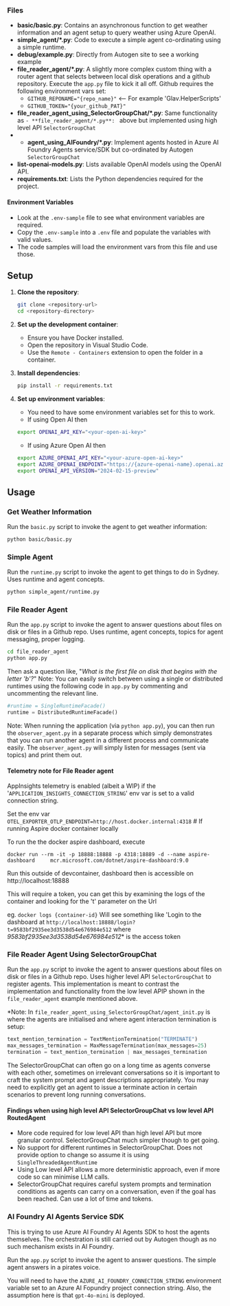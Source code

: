 
### Files

- **basic/basic.py**: Contains an asynchronous function to get weather information and an agent setup to query weather using Azure OpenAI.
- **simple_agent/*.py**: Code to execute a simple agent co-ordinating using a simple runtime.
- **debug/example.py**: Directly from Autogen site to see a working example
- **file_reader_agent/*.py**: A slightly more complex custom thing with a router agent that selects between local disk operations and a github repository. Execute the `app.py` file to kick it all off. Github requires the following environment vars set:
  - `GITHUB_REPONAME="{repo_name}"`  <-- For example 'Glav.HelperScripts'
  - `GITHUB_TOKEN="{your_github_PAT}"`
- **file_reader_agent_using_SelectorGroupChat/*.py**: Same functionality as `- **file_reader_agent/*.py**: ` above but implemented using high level API `SelectorGroupChat`
- - **agent_using_AIFoundry/*.py**: Implement agents hosted in Azure AI Foundry Agents service/SDK but co-ordinated by Autogen `SelectorGroupChat`
- **list-openai-models.py**: Lists available OpenAI models using the OpenAI API.
- **requirements.txt**: Lists the Python dependencies required for the project.

#### Environment Variables
- Look at the `.env-sample` file to see what environment variables are required.
- Copy the `.env-sample` into a `.env` file and populate the variables with valid values.
- The code samples will load the environment vars from this file and use those.

## Setup

1. **Clone the repository**:
    ```sh
    git clone <repository-url>
    cd <repository-directory>
    ```

2. **Set up the development container**:
    - Ensure you have Docker installed.
    - Open the repository in Visual Studio Code.
    - Use the `Remote - Containers` extension to open the folder in a container.

3. **Install dependencies**:
    ```sh
    pip install -r requirements.txt
    ```

4. **Set up environment variables**:
    - You need to have some environment variables set for this to work.
    - If using Open AI then
    ```sh
    export OPENAI_API_KEY="<your-open-ai-key>"
    ```
    - If using Azure Open AI then
    ```sh
    export AZURE_OPENAI_API_KEY="<your-azure-open-ai-key>"
    export AZURE_OPENAI_ENDPOINT="https://{azure-openai-name}.openai.azure.com"
    export OPENAI_API_VERSION="2024-02-15-preview"
    ```

## Usage

### Get Weather Information

Run the `basic.py` script to invoke the agent to get weather information:

```sh
python basic/basic.py
```

### Simple Agent
Run the `runtime.py` script to invoke the agent to get things to do in Sydney.
Uses runtime and agent concepts.

```sh
python simple_agent/runtime.py
```

### File Reader Agent
Run the `app.py` script to invoke the agent to answer questions about files on disk or files in a Github repo.
Uses runtime, agent concepts, topics for agent messaging, proper logging.

```sh
cd file_reader_agent
python app.py
```
Then ask a question like, "*What is the first file on disk that begins with the letter 'b'?*"
Note: You can easily switch between using a single or distributed runtimes using the following code in `app.py` by commenting and uncommenting the relevant line.
```python
#runtime = SingleRuntimeFacade()
runtime = DistributedRuntimeFacade()
```
Note: When running the application (via `python app.py`), you can then run the `observer_agent.py` in a separate process which simply demonstrates that you can run another agent in a different process and communicate easily.
The `observer_agent.py` will simply listen for messages (sent via topics) and print them out.

#### Telemetry note for File Reader agent
AppInsights telemetry is enabled (albeit a WIP) if the '```APPLICATION_INSIGHTS_CONNECTION_STRING```' env var is set to a valid connection string.

Set the env var  ```OTEL_EXPORTER_OTLP_ENDPOINT=http://host.docker.internal:4318```  # If running Aspire docker container locally

To run the the docker aspire dashboard, execute
```
docker run --rm -it -p 18888:18888 -p 4318:18889 -d --name aspire-dashboard     mcr.microsoft.com/dotnet/aspire-dashboard:9.0
```
Run this outside of devcontainer, dashboard then is accessible on http://localhost:18888

This will require a token, you can get this by examining the logs of the container and looking for the 't' parameter on the Url

eg. ```docker logs {container-id}```
Will see something like 'Login to the dashboard at ```http://localhost:18888/login?t=9583bf2935ee3d3538d54e676984e512``` where *9583bf2935ee3d3538d54e676984e512** is the access token


### File Reader Agent Using SelectorGroupChat
Run the `app.py` script to invoke the agent to answer questions about files on disk or files in a Github repo.
Uses higher level API `SelectorGroupChat` to register agents. This implementation is meant to contrast the implementation and functionality from the low level APIP shown in the `file_reader_agent` example mentioned above.

*Note: In `file_reader_agent_using_SelectorGroupChat/agent_init.py` is where the agents are initialised and where agent interaction termination is setup:
```python
text_mention_termination = TextMentionTermination("TERMINATE")
max_messages_termination = MaxMessageTermination(max_messages=25)
termination = text_mention_termination | max_messages_termination
```
The SelectorGroupChat can often go on a long time as agents converse with each other, sometimes on irrelevant conversations so it is important to craft the system prompt and agent descriptions appropriately. You may need to explicitly get an agent to issue a terminate action in certain scenarios to prevent long running conversations.

#### Findings when using high level API SelectorGroupChat vs low level API RoutedAgent
- More code required for low level API than high level API but more granular control. SelectorGroupChat much simpler though to get going.
- No support for different runtimes in SelectorGroupChat. Does not provide option to change so assume it is using `SingleThreadedAgentRuntime`
- Using Low level API allows a more deterministic approach, even if more code so can minimise LLM calls.
- SelectorGroupChat requires careful system prompts and termination conditions as agents can carry on a conversation, even if the goal has been reached. Can use a lot of time and tokens.

### AI Foundry AI Agents Service SDK
This is trying to use Azure AI Foundry AI Agents SDK to host the agents themselves. The orchestration is still carried out by Autogen though as no such mechanism exists in AI Foundry.

Run the `app.py` script to invoke the agent to answer questions. The simple agent answers in a pirates voice.

You will need to have the `AZURE_AI_FOUNDRY_CONNECTION_STRING` environment variable set to an Azure AI Fopundry project connection string. Also, the assumption here is that `gpt-4o-mini` is deployed.



